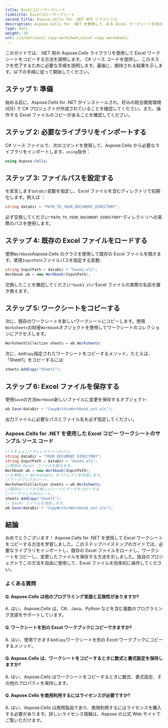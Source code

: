 ```yaml
---
title: Excelコピーワークシート
linktitle: Excelコピーワークシート
second_title: Aspose.Cells for .NET API リファレンス
description: Aspose.Cells for .NET を使用して、ある Excel ワークシートを別の Excel ワークシートにコピーします。
type: docs
weight: 20
url: /ja/net/excel-copy-worksheet/excel-copy-worksheet/
---
```


このガイドでは、.NET 用の Aspose.Cells ライブラリを使用して Excel ワークシートをコピーする方法を説明します。 C# ソース コードを提供し、このタスクを完了するために必要な手順を説明します。最後に、期待される結果を示します。以下の手順に従って開始してください。

## ステップ 1: 準備

始める前に、Aspose.Cells for .NET がインストールされ、好みの統合開発環境 (IDE) で C# プロジェクトが作成されていることを確認してください。また、操作する Excel ファイルのコピーがあることを確認してください。

## ステップ 2: 必要なライブラリをインポートする

C# ソース ファイルで、次のコマンドを使用して、Aspose.Cells から必要なライブラリをインポートします。`using`指令：

```csharp
using Aspose.Cells;
```

## ステップ 3: ファイルパスを設定する

を宣言します`dataDir`変数を指定し、Excel ファイルを含むディレクトリで初期化します。例えば ：

```csharp
string dataDir = "PATH_TO_YOUR_DOCUMENT_DIRECTORY";
```

必ず交換してください`"PATH_TO_YOUR_DOCUMENT_DIRECTORY"`ディレクトリへの実際のパスを使用します。

## ステップ 4: 既存の Excel ファイルをロードする

使用`Workbook`Aspose.Cells のクラスを使用して既存の Excel ファイルを開きます。使用`InputPath`ファイルパスを指定する変数:

```csharp
string InputPath = dataDir + "book1.xls";
Workbook wb = new Workbook(InputPath);
```

交換したことを確認してください`"book1.xls"`Excel ファイルの実際の名前を置き換えます。

## ステップ 5: ワークシートをコピーする

次に、既存のワークシートを新しいワークシートにコピーします。使用`Worksheets`の財産`Workbook`オブジェクトを使用してワークシートのコレクションにアクセスします。

```csharp
WorksheetCollection sheets = wb.Worksheets;
```

次に、`AddCopy`指定されたワークシートをコピーするメソッド。たとえば、「Sheet1」をコピーするには:

```csharp
sheets.AddCopy("Sheet1");
```

## ステップ 6: Excel ファイルを保存する

使用`Save`の方法`Workbook`新しいファイルに変更を保存するオブジェクト:

```csharp
wb.Save(dataDir + "CopyWithinWorkbook_out.xls");
```

出力ファイルに必要なパスとファイル名を必ず指定してください。

### Aspose.Cells for .NET を使用した Excel コピー ワークシートのサンプル ソース コード 

```csharp
//ドキュメントディレクトリへのパス。
string dataDir = "YOUR DOCUMENT DIRECTORY";
string InputPath = dataDir + "book1.xls";
//既存の Excel ファイルを開きます。
Workbook wb = new Workbook(InputPath);
//を参照して Worksheets オブジェクトを作成します。
//ワークブックのシート。
WorksheetCollection sheets = wb.Worksheets;
//既存のシートから新しいシートにデータをコピーする
//ワークブック内のシート。
sheets.AddCopy("Sheet1");
// Excel ファイルを保存します。
wb.Save(dataDir + "CopyWithinWorkbook_out.xls");
```

## 結論

おめでとうございます！ Aspose.Cells for .NET を使用して Excel ワークシートをコピーする方法を学習しました。このステップバイステップのガイドでは、必要なライブラリをインポートし、既存の Excel ファイルをロードし、ワークシートをコピーし、変更したファイルを保存する方法を示しました。独自のプロジェクトでこの方法を自由に使用して、Excel ファイルを効率的に操作してください。

### よくある質問

#### Q. Aspose.Cells は他のプログラミング言語と互換性がありますか?

A. はい、Aspose.Cells は、C#、Java、Python などを含む複数のプログラミング言語をサポートしています。

#### Q. ワークシートを別の Excel ワークブックにコピーできますか?

A. はい、使用できます`AddCopy`ワークシートを別の Excel ワークブックにコピーするメソッド。

#### Q. Aspose.Cells は、ワークシートをコピーするときに数式と書式設定を保持しますか?

A. はい、Aspose.Cells はワークシートをコピーするときに数式、書式設定、その他のプロパティを保持します。

#### Q. Aspose.Cells を商用利用するにはライセンスが必要ですか?

A. はい、Aspose.Cells は商用製品であり、商用利用するにはライセンスを購入する必要があります。詳しいライセンス情報は、Aspose の公式 Web サイトでご覧いただけます。